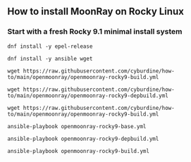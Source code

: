 ## How to install MoonRay on Rocky Linux  
  
### Start with a fresh Rocky 9.1 minimal install system   
```
dnf install -y epel-release
```  
```
dnf install -y ansible wget
```  
```
wget https://raw.githubusercontent.com/cyburdine/how-to/main/openmoonray/openmoonray-rocky9-build.yml
```  
```
wget https://raw.githubusercontent.com/cyburdine/how-to/main/openmoonray/openmoonray-rocky9-depbuild.yml
```  
```
wget https://raw.githubusercontent.com/cyburdine/how-to/main/openmoonray/openmoonray-rocky9-build.yml
```  
```
ansible-playbook openmoonray-rocky9-base.yml
```  
```
ansible-playbook openmoonray-rocky9-depbuild.yml
```  
```
ansible-playbook openmoonray-rocky9-build.yml
``` 
